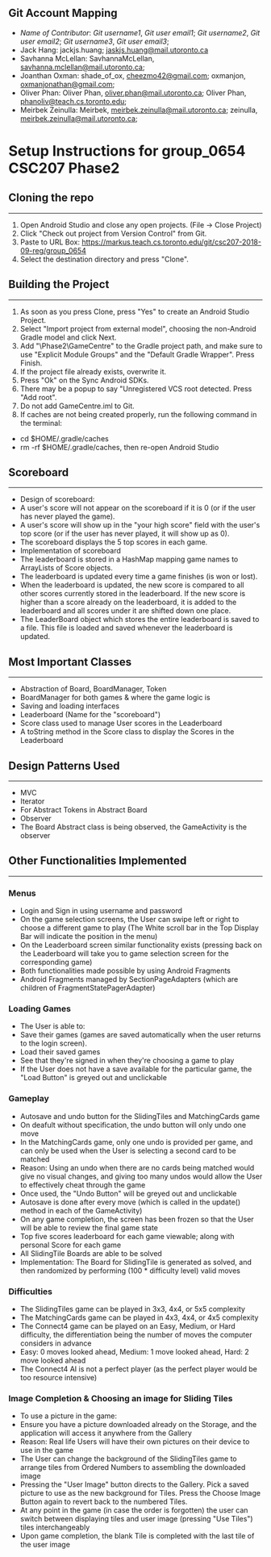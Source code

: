 ## Git Account Mapping
+ *Name of Contributor*: *Git username1*, *Git user email1*; *Git username2*, *Git user email2*; *Git username3*, *Git user email3*;
+ Jack Hang: jackjs.huang; jaskjs.huang@mail.utoronto.ca
+ Savhanna McLellan: SavhannaMcLellan, savhanna.mclellan@mail.utoronto.ca;
+ Joanthan Oxman: shade_of_ox, cheezmo42@gmail.com; oxmanjon, oxmanjonathan@gmail.com;
+ Oliver Phan: Oliver Phan, oliver.phan@mail.utoronto.ca; Oliver Phan, phanoliv@teach.cs.toronto.edu;
+ Meirbek Zeinulla: Meirbek, meirbek.zeinulla@mail.utoronto.ca; zeinulla, meirbek.zeinulla@mail.utoronto.ca;


# Setup Instructions for group_0654 CSC207 Phase2

## Cloning the repo
---
1. Open Android Studio and close any open projects. (File -> Close Project)
2. Click "Check out project from Version Control" from Git.
3. Paste to URL Box: https://markus.teach.cs.toronto.edu/git/csc207-2018-09-reg/group_0654
4. Select the destination directory and press "Clone".


## Building the Project
---
1. As soon as you press Clone, press "Yes" to create an Android Studio Project.
2. Select "Import project from external model", choosing the non-Android Gradle model and click Next.
3. Add "\Phase2\GameCentre" to the Gradle project path, and make sure to use "Explicit Module Groups" and the "Default Gradle Wrapper". Press Finish.
4. If the project file already exists, overwrite it.
5. Press "Ok" on the Sync Android SDKs.
6. There may be a popup to say "Unregistered VCS root detected. Press "Add root".
7. Do not add GameCentre.iml to Git.
8. If caches are not being created properly, run the following command in the terminal:
 + cd $HOME/.gradle/caches
 + rm -rf $HOME/.gradle/caches, then re-open Android Studio

## Scoreboard
---
+ Design of scoreboard:
 + A user's score will not appear on the scoreboard if it is 0 (or if the user has never played the game).
 + A user's score will show up in the "your high score" field with the user's top score (or if the user has never played, it will show up as 0).
 + The scoreboard displays the 5 top scores in each game. 
+ Implementation of scoreboard
 + The leaderboard is stored in a HashMap mapping game names to ArrayLists of Score objects.
 + The leaderboard is updated every time a game finishes (is won or lost). 
 + When the leaderboard is updated, the new score is compared to all other scores currently stored in the leaderboard.
   If the new score is higher than a score already on the leaderboard, it is added to the leaderboard and all scores
   under it are shifted down one place.
 + The LeaderBoard object which stores the entire leaderboard is saved to a file. This file is loaded and saved whenever
   the leaderboard is updated. 

## Most Important Classes
---
+ Abstraction of Board, BoardManager, Token
+ BoardManager for both games & where the game logic is
+ Saving and loading interfaces
+ Leaderboard (Name for the "scoreboard")
 + Score class used to manage User scores in the Leaderboard
 + A toString method in the Score class to display the Scores in the Leaderboard

## Design Patterns Used
---
+ MVC
+ Iterator
 + For Abstract Tokens in Abstract Board
+ Observer
 + The Board Abstract class is being observed, the GameActivity is the observer
 
## Other Functionalities Implemented
---
### Menus
+ Login and Sign in using username and password
+ On the game selection screens, the User can swipe left or right to choose a different game to play
  (The White scroll bar in the Top Display Bar will indicate the position in the menu)
 + On the Leaderboard screen similar functionality exists (pressing back on the Leaderboard will take you to
   game selection screen for the corresponding game)
 + Both functionalities made possible by using Android Fragments
  + Android Fragments managed by SectionPageAdapters (which are children of FragmentStatePagerAdapter)

### Loading Games
+ The User is able to:
 + Save their games (games are saved automatically when the user returns to the login screen).
 + Load their saved games
 + See that they're signed in when they're choosing a game to play
+ If the User does not have a save available for the particular game, the "Load Button" is greyed out and unclickable


### Gameplay
+ Autosave and undo button for the SlidingTiles and MatchingCards game
 + On deafult without specification, the undo button will only undo one move
 + In the MatchingCards game, only one undo is provided per game, and can only be used when the User is selecting a second card to be matched
  + Reason: Using an undo when there are no cards being matched would give no visual changes, and giving too many undos would allow the User to effectively cheat
    through the game
  + Once used, the "Undo Button" will be greyed out and unclickable
 + Autosave is done after every move (which is called in the update() method in each of the GameActivity)
+ On any game completion, the screen has been frozen so that the User will be able to review the final game state
+ Top five scores leaderboard for each game viewable; along with personal Score for each game
+ All SlidingTile Boards are able to be solved
 + Implementation: The Board for SlidingTile is generated as solved, and then randomized by performing (100 * difficulty level) valid moves
 
### Difficulties
+ The SlidingTiles game can be played in 3x3, 4x4, or 5x5 complexity
+ The MatchingCards game can be played in 4x3, 4x4, or 4x5 complexity
+ The Connect4 game can be played on an Easy, Medium, or Hard difficulty, the differentiation being the number of moves the computer considers in advance
 + Easy: 0 moves looked ahead, Medium: 1 move looked ahead, Hard: 2 move looked ahead
 + The Connect4 AI is not a perfect player (as the perfect player would be too resource intensive)

### Image Completion & Choosing an image for Sliding Tiles
+ To use a picture in the game:
 + Ensure you have a picture downloaded already on the Storage, and the application will access it anywhere from the Gallery
 + Reason: Real life Users will have their own pictures on their device to use in the game
+ The User can change the background of the SlidingTiles game to arrange tiles from Ordered Numbers to assembling the downloaded image
 + Pressing the "User Image" button directs to the Gallery. Pick a saved picture to use as the new background for Tiles. Press the Choose Image Button again
 to revert back to the numbered Tiles.
 + At any point in the game (in case the order is forgotten) the user can switch between displaying tiles and user image (pressing "Use Tiles") tiles interchangeably
 + Upon game completion, the blank Tile is completed with the last tile of the user image